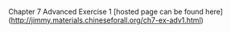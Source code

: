 Chapter 7 Advanced Exercise 1
[hosted page can be found here] (http://jimmy.materials.chineseforall.org/ch7-ex-adv1.html)
